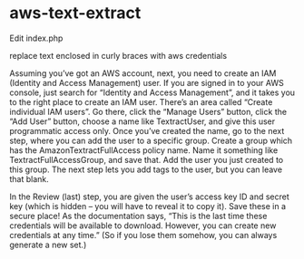 # aws-text-extract
Edit index.php

replace text enclosed in curly braces with aws credentials

Assuming you’ve got an AWS account, next, you need to create an IAM (Identity and Access Management) user. If you are signed in to your AWS console, just search for “Identity and Access Management”, and it takes you to the right place to create an IAM user. There’s an area called “Create individual IAM users”. Go there, click the “Manage Users” button, click the “Add User” button, choose a name like TextractUser, and give this user programmatic access only. Once you’ve created the name, go to the next step, where you can add the user to a specific group. Create a group which has the AmazonTextractFullAccess policy name. Name it something like TextractFullAccessGroup, and save that. Add the user you just created to this group. The next step lets you add tags to the user, but you can leave that blank.

In the Review (last) step, you are given the user’s access key ID and secret key (which is hidden – you will have to reveal it to copy it). Save these in a secure place! As the documentation says, “This is the last time these credentials will be available to download. However, you can create new credentials at any time.” (So if you lose them somehow, you can always generate a new set.)
